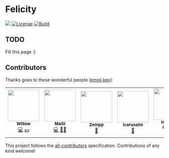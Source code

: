 # Felicity
[![](https://img.shields.io/discord/960484926950637608?color=success&logo=Discord&logoColor=white)](https://discord.gg/JBBqF6Pw2z)
[![License](https://img.shields.io/badge/license-AGPLv3-teal.svg)](https://choosealicense.com/licenses/agpl-3.0/)
[![Build](https://github.com/axsLeaf/FelicityOne/actions/workflows/build.yml/badge.svg)](https://github.com/axsLeaf/FelicityOne/actions/workflows/build.yml)

## TODO
Fill this page :)

## Contributors

Thanks goes to these wonderful people ([emoji key](https://allcontributors.org/docs/en/emoji-key)):

<!-- ALL-CONTRIBUTORS-LIST:START - Do not remove or modify this section -->
<!-- prettier-ignore-start -->
<!-- markdownlint-disable -->
<table>
  <tr>
    <td align="center"><a href="http://whaskell.pw"><img src="https://avatars.githubusercontent.com/u/1693101?v=4?s=100" width="100px;" alt=""/><br /><sub><b>Willow</b></sub></a><br /><a href="https://github.com/axsLeaf/FelicityOne/commits?author=axsLeaf" title="Code">💻</a> <a href="#financial-axsLeaf" title="Financial">💵</a></td>
    <td align="center"><a href="https://github.com/EndGameGl"><img src="https://avatars.githubusercontent.com/u/54992889?v=4?s=100" width="100px;" alt=""/><br /><sub><b>MeGl</b></sub></a><br /><a href="https://github.com/axsLeaf/FelicityOne/commits?author=EndGameGl" title="Code">💻</a> <a href="#mentoring-EndGameGl" title="Mentoring">🧑‍🏫</a></td>
    <td align="center"><a href="https://www.bungie.net/7/en/User/Profile/254/10910315?bgn=Zempp"><img src="https://avatars.githubusercontent.com/u/90584529?v=4?s=100" width="100px;" alt=""/><br /><sub><b>Zempp</b></sub></a><br /><a href="#data-Zempp" title="Data">🔣</a></td>
    <td align="center"><a href="https://github.com/IcarusAim"><img src="https://avatars.githubusercontent.com/u/49577234?v=4?s=100" width="100px;" alt=""/><br /><sub><b>icarusaim</b></sub></a><br /><a href="#data-icarusaim" title="Data">🔣</a></td>
    <td align="center"><a href="https://github.com/HussainQ"><img src="https://avatars.githubusercontent.com/u/1257350?v=4?s=100" width="100px;" alt=""/><br /><sub><b>Hussain Quadri</b></sub></a><br /><a href="https://github.com/axsLeaf/FelicityOne/commits?author=hussainq" title="Documentation">📖</a> <a href="#example-hussainq" title="Examples">💡</a></td>
  </tr>
</table>

<!-- markdownlint-restore -->
<!-- prettier-ignore-end -->

<!-- ALL-CONTRIBUTORS-LIST:END -->

This project follows the [all-contributors](https://github.com/all-contributors/all-contributors) specification. Contributions of any kind welcome!
